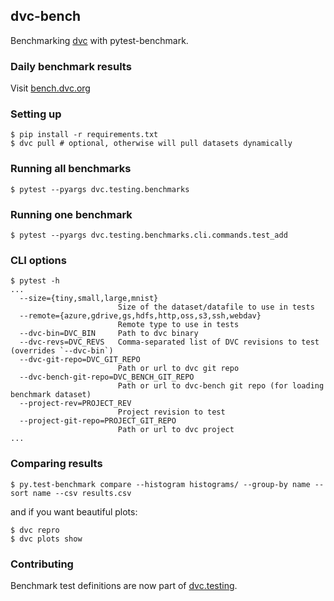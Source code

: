 ## dvc-bench
Benchmarking [dvc](https://github.com/iterative/dvc) with pytest-benchmark.

### Daily benchmark results

Visit [bench.dvc.org](http://bench.dvc.org/)

### Setting up
```
$ pip install -r requirements.txt
$ dvc pull # optional, otherwise will pull datasets dynamically
```

### Running all benchmarks
```console
$ pytest --pyargs dvc.testing.benchmarks
```

### Running one benchmark
```console
$ pytest --pyargs dvc.testing.benchmarks.cli.commands.test_add
```

### CLI options
```
$ pytest -h
...
  --size={tiny,small,large,mnist}
                        Size of the dataset/datafile to use in tests
  --remote={azure,gdrive,gs,hdfs,http,oss,s3,ssh,webdav}
                        Remote type to use in tests
  --dvc-bin=DVC_BIN     Path to dvc binary
  --dvc-revs=DVC_REVS   Comma-separated list of DVC revisions to test (overrides `--dvc-bin`)
  --dvc-git-repo=DVC_GIT_REPO
                        Path or url to dvc git repo
  --dvc-bench-git-repo=DVC_BENCH_GIT_REPO
                        Path or url to dvc-bench git repo (for loading benchmark dataset)
  --project-rev=PROJECT_REV
                        Project revision to test
  --project-git-repo=PROJECT_GIT_REPO
                        Path or url to dvc project
...
```

### Comparing results
```
$ py.test-benchmark compare --histogram histograms/ --group-by name --sort name --csv results.csv
```

and if you want beautiful plots:

```
$ dvc repro
$ dvc plots show
```

### Contributing

Benchmark test definitions are now part of [dvc.testing](https://github.com/iterative/dvc/tree/main/dvc/testing).
